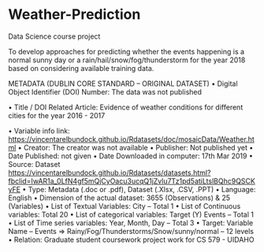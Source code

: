 # Weather-Prediction
Data Science course project

To develop approaches for predicting whether the events happening is a normal sunny day or a rain/hail/snow/fog/thunderstorm for the year 2018 based on considering available training data. 

METADATA (DUBLIN CORE STANDARD – ORIGINAL DATASET)
•	Digital Object Identifier (DOI) Number: The data was not published 

•	Title / DOI Related Article: Evidence of weather conditions for different cities for the year 2016 - 2017

•	Variable info link:  https://vincentarelbundock.github.io/Rdatasets/doc/mosaicData/Weather.html
•	Creator: The creator was not available
•	Publisher: Not published yet
•	Date Published: not given 
•	Date Downloaded in computer: 17th Mar 2019
•	Source: Dataset https://vincentarelbundock.github.io/Rdatasets/datasets.html?fbclid=IwAR1a_0LfN4gf5mQjCyOacu3ucqQ1jZvlu7Tz1pd5atiLtslBQhc9QSCKyFE 
•	Type: Metadata (.doc or .pdf), Dataset (.Xlsx, .CSV, .PPT)
•	Language: English
•	Dimension of the actual dataset: 3655 (Observations) & 25 (Variables)
•	List of Textual Variables: City – Total 1
•	List of Continuous variables: Total 20
•	List of categorical variables: Target (Y) Events – Total 1 
•	List of Time series variables: Year, Month, Day – Total 3
•	Target: Variable Name – Events =>  Rainy/Fog/Thunderstorms/Snow/sunny/normal – 12 levels
•	Relation: Graduate student coursework project work for CS 579 - UIDAHO


